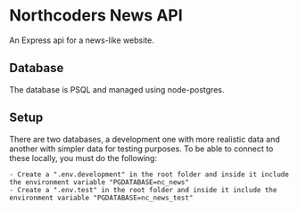 # Northcoders News API

An Express api for a news-like website.

## Database

The database is PSQL and managed using node-postgres.

## Setup

There are two databases, a development one with more realistic data and another with simpler data for testing purposes. To be able to connect to these locally, you must do the following:

    - Create a ".env.development" in the root folder and inside it include the environment variable "PGDATABASE=nc_news"
    - Create a ".env.test" in the root folder and inside it include the environment variable "PGDATABASE=nc_news_test"
